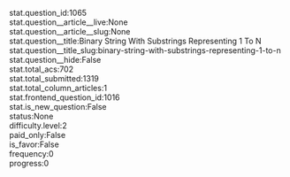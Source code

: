 stat.question_id:1065  
stat.question__article__live:None  
stat.question__article__slug:None  
stat.question__title:Binary String With Substrings Representing 1 To N  
stat.question__title_slug:binary-string-with-substrings-representing-1-to-n  
stat.question__hide:False  
stat.total_acs:702  
stat.total_submitted:1319  
stat.total_column_articles:1  
stat.frontend_question_id:1016  
stat.is_new_question:False  
status:None  
difficulty.level:2  
paid_only:False  
is_favor:False  
frequency:0  
progress:0  

